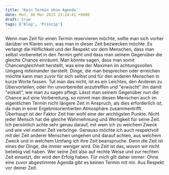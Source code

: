 ```yaml
---
title: 'Kein Termin ohne Agenda'
date: Mon, 30 Mar 2015 23:24:41 +0000
draft: true
tags: ['Blog', 'Prinzip']
---
```


Wenn man Zeit für einen Termin reservieren möchte, sollte man sich vorher darüber im Klaren sein, was man in dieser Zeit bezwecken möchte. Es verlangt die Höflichkeit und der Respekt vor dem Menschen, dass man selbst vorbereitet in den Termin geht und dass man seinem Gegenüber die gleiche Chance einräumt. Man könnte sagen, dass man somit Chancengleichheit herstellt, was eine der Maximen im achtungsvollen Umgang miteinander darstellt. Dinge, die man besprechen oder erreichen möchte kann man zuvor für sich selbst und für den anderen Menschen in kurze Worte fassen. Tut man das nicht, ist es ein Leichtes, den Anderen zu Übervorteilen, oder ihn unvorbereitet anzutreffen und "erwischt" ihn damit "eiskalt", wie man zu sagen pflegt. Lässt man seinem Gegenüber nun die Chance auf eine Vorbereitung, so nimmt man diesen Menschen auch im eigentlichen Termin nicht längere Zeit in Anspruch, als dies erforderlich ist, da man in einer Ergebnisorientierten Atmosphäre zusammentrifft. Überhaupt ist der Faktor Zeit hier wohl eine der wichtigsten Punkte. Nicht jeder Mensch hat die gleiche Wahrnehmung und Wertigkeit für seine Zeit. Ich persönlich achte sehr genau darauf, mit wem ich zu welchem Zweck und wie viel meiner Zeit verbringe. Genauso möchte ich auch respektvoll mit der Zeit anderer Menschen umgehen und darauf achten, aus welchem Zweck und in welchem Umfang ich ihre Zeit beanspruche. Denn die Zeit ist eines der Dinge, die immer weniger wird. Die Zeit ist das, wovon wir nicht beliebig viel haben. Wer seine Zeit also auf rechte Weise und zur rechten Zeit einsetzt, der wird den Erfolg haben. Für mich gilt daher immer: Ohne eine zuvor abgestimmte Agenda gibt es keinen Termin mit mir. Aus Respekt vor deiner Zeit.